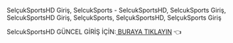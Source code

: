 SelçukSportsHD Giriş, SelcukSports - SelcukSportsHD, SelcukSports Giriş, SelcukSportsHD Giriş, SelçukSports, SelçukSportsHD, SelçukSports Giriş

SelcukSportsHD
GÜNCEL GİRİŞ İÇİN:<a href="https://new.c.mi.com/global/post/1681804/Selcuksportshd_Justin_tv_Canl%C4%B1_ma%C3%A7_izle_Taraftar"> BURAYA TIKLAYIN</a> 👈
